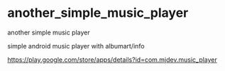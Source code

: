 another_simple_music_player
===========================

another simple music player

simple android music player with albumart/info

https://play.google.com/store/apps/details?id=com.mjdev.music_player
